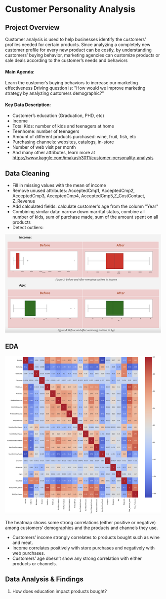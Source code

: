 # Customer Personality Analysis

## Project Overview 
Customer analysis is used to help businesses identify the customers’ profiles needed for certain products. Since analyzing a completely new customer profile for every new product can be costly, by understanding customers’ buying behavior, marketing agencies can customize products or sale deals according to the customer’s needs and behaviors
#### Main Agenda: 
Learn the customer’s buying behaviors to increase our marketing effectiveness
Driving question is: "How would we improve marketing strategy by analyzing customers demographic?"
#### Key Data Description: 
* Customer’s education (Graduation, PHD, etc)
* Income
* Total Kids: number of kids and teenagers at home
* Teenhome: number of teenagers 
* Amount of different products purchased: wine, fruit, fish, etc
* Purchasing channels: websites, catalogs, in-store
* Number of web visit per month
* And many other attributes, learn more at https://www.kaggle.com/imakash3011/customer-personality-analysis

## Data Cleaning
* Fill in missing values with the mean of income 
* Remove unused attributes: AcceptedCmp1, AcceptedCmp2, AcceptedCmp3, AcceptedCmp4, AcceptedCmp5,Z_CostContact, Z_Revenue
* Add calculated fields: calculate customer's age from the column "Year"
* Combining similar data: narrow down marrital status, combine all number of kids, sum of purchase made, sum of the amount spent on all products
* Detect outliers: 

![](cust_outlier.png)

## EDA

![](cust_heatmap.png)

The heatmap shows some strong correlations (either positive or negative) among customers’ demographics and the products and channels they use. 
* Customers’ income strongly correlates to products bought such as wine and meat. 
* Income correlates positively with store purchases and negatively with web purchases. 
* Customers’ age doesn’t show any strong correlation with either products or channels.

## Data Analysis & Findings

1. How does education impact products bought?



